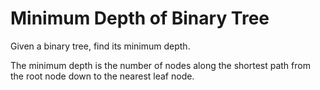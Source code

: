 # Minimum Depth of Binary Tree

Given a binary tree, find its minimum depth.

The minimum depth is the number of nodes along the shortest path from the root node down to the nearest leaf node.
